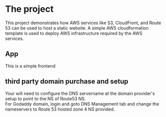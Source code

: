 # The project
This project demonstrates how AWS services like S3, CloudFront, and Route 53 can be used to host a static website. A simple AWS cloudformation template is used to deploy AWS infrastructure required by the AWS services. 

## App
This is a simple frontend

## third party domain purchase and setup
Your will need to configure the DNS servername at the domain provider's setup to point to the NS of Route53 NS. <br>
For Godaddy domain, login and goto DNS Management tab and change the nameservers to Route 53 hosted zone 4 NS provided.